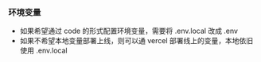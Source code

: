 ### 环境变量
- 如果希望通过 code 的形式配置环境变量，需要将 .env.local 改成 .env
- 如果不希望本地变量部署上线，则可以通 vercel 部署线上的变量，本地依旧使用 .env.local